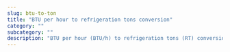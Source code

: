 ```yaml
---
slug: btu-to-ton
title: "BTU per hour to refrigeration tons conversion"
category: ""
subcategory: ""
description: "BTU per hour (BTU/h) to refrigeration tons (RT) conversion calculator and how to convert."
---
```


